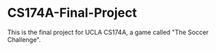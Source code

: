 # CS174A-Final-Project
This is the final project for UCLA CS174A, a game called "The Soccer Challenge".

